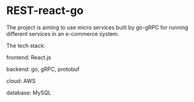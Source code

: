 # REST-react-go
The project is aiming to use micro services built by go-gRPC for running different services in an e-commerce system.

The tech stack:

frontend: React.js

backend: go, gRPC, protobuf

cloud: AWS

database: MySQL

